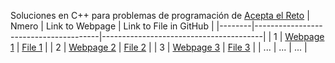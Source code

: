 Soluciones en C++ para problemas de programación de [Acepta el Reto](aceptaelreto.com) 
| Nmero | Link to Webpage                       | Link to File in GitHub                  |
|--------|---------------------------------------|----------------------------------------|
| 1      | [Webpage 1](https://example.com/page1) | [File 1](https://github.com/user/file1) |
| 2      | [Webpage 2](https://example.com/page2) | [File 2](https://github.com/user/file2) |
| 3      | [Webpage 3](https://example.com/page3) | [File 3](https://github.com/user/file3) |
| ...    | ...                                   | ...                                    |

